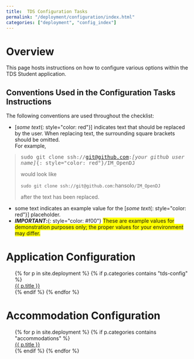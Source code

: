 ```yaml
---
title:  TDS Configuration Tasks
permalink: "/deployment/configuration/index.html"
categories: ["deployment", "config_index"]
---
```


# Overview
This page hosts instructions on how to configure various options within the TDS Student application.

## Conventions Used in the Configuration Tasks Instructions
The following conventions are used throughout the checklist:

* [*some text*{: style="color: red"}] indicates text that should be replaced by the user.  When replacing text, the surrounding square brackets should be omitted.<br>For example,

> <span style="font-family: 'Lucida Console', Monaco, monospace">sudo git clone ssh://git@github.com:*[your github user name]*{: style="color: red"}/IM_OpenDJ</span>
>
> would look like
>
> `sudo git clone ssh://git@github.com:`<span class="placeholder-example">hansolo</span>`/IM_OpenDJ`
>
> after the text has been replaced.
>
>

* <span class="placeholder-example">some text</span> indicates an example value for the [*some text*{: style="color: red"}] placeholder.
* ***IMPORTANT*:**{: style="color: #f00"} <span style=" background-color: #ff0;">These are example values for demonstration purposes only; the proper values for your environment may differ.</span>

# Application Configuration
<ul id="dc_toc" style="list-style: none">
    {% for p in site.deployment %}
        {% if p.categories contains "tds-config" %}
            <li><a href="{{ p.url }}">{{ p.title }}</a></li>
        {% endif %}
    {% endfor %}
</ul>

# Accommodation Configuration
<ul id="dc_toc" style="list-style: none">
    {% for p in site.deployment %}
        {% if p.categories contains "accommodations" %}
            <li><a href="{{ p.url }}">{{ p.title }}</a></li>
        {% endif %}
    {% endfor %}
</ul>